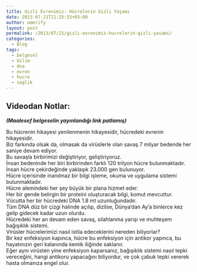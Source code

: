 ```yaml
---
title: Gizli Evrenimiz: Hücrelerin Gizli Yaşamı
date: 2013-07-21T21:25:53+03:00
author: omerify
layout: post
permalink: /2013/07/21/gizli-evrenimiz-hucrelerin-gizli-yasami/
categories:
  - Blog
tags:
  - belgesel
  - bilim
  - dna
  - evren
  - hucre
  - saglik
---
```


## Videodan Notlar: 

_**(Maalesef belgeselin yayınlandığı link patlamış)**_

Bu hücrenin hikayesi yenilenmenin hikayesidir, hücredeki evrenin hikayesidir.  
Biz farkında olsak da, olmasak da virüslerle olan savaş 7 milyar bedende her saniye devam ediyor.  
Bu savaşla birbirimizi değiştiriyor, geliştiriyoruz.  
İnsan bedeninde her biri birbirinden farklı 120 trilyon hücre bulunmaktadır.  
İnsan hücre çekirdeğinde yaklaşık 23.000 gen bulunuyor.  
Hücre içerisinde inanılmaz bir bilgi işleme, okuma ve uygulama sistemi bulunmaktadır.  
Hücre alemindeki her şey büyük bir plana hizmet eder.  
Her bir gende belirgin bir proteini oluşturacak bilgi, komut mevcuttur.  
Vücutta her bir hücredeki DNA 1.8 mt uzunluğundadır.  
Tüm DNA düz bir çizgi halinde açılıp, dizilse, Dünya’dan Ay’a binlerce kez gelip gidecek kadar uzun olurdu.  
Hücredeki her an devam eden savaş, silahlanma yarışı ve muhteşem bağışıklık sistemi.  
Virüsler hücrelerimizi nasıl istila edeceklerini nereden biliyorlar?  
Bir kez enfeksiyon kapınca, hücre bu enfeksiyon için antikor yapınca, bu hayatınızın geri kalanında kemik iliğinde saklanır.  
Eğer aynı virüsten yine enfeksiyon kaparsanız, bağışıklık sistemi nasıl tepki vereceğini, hangi antikoru yapacağını biliyordur, ve çok çabuk tepki vererek hasta olmanıza engel olur.